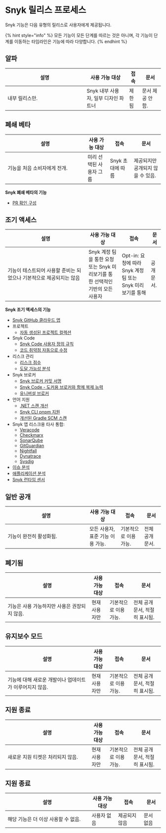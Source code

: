 # Snyk 릴리스 프로세스

Snyk 기능은 다음 유형의 릴리스로 사용자에게 제공됩니다.

{% hint style="info" %}
모든 기능이 모든 단계를 따르는 것은 아니며, 각 기능이 단계를 이동하는 타임라인은 기능에 따라 다양합니다.
{% endhint %}

## 알파

<table><thead><tr><th width="240">설명</th><th>사용 가능 대상</th><th>접속</th><th>문서</th></tr></thead><tbody><tr><td>내부 릴리스만.</td><td>Snyk 내부 사용자, 일부 디자인 파트너</td><td>제한됨</td><td>문서 제공 안 함.</td></tr></tbody></table>

## 폐쇄 베타

<table><thead><tr><th width="243">설명</th><th>사용 가능 대상</th><th>접속</th><th>문서</th></tr></thead><tbody><tr><td>기능을 처음 소비자에게 전개.</td><td>미리 선택된 사용자 그룹</td><td>Snyk 초대에 따름</td><td>제공되지만 공개되지 않을 수 있음.</td></tr></tbody></table>

**Snyk 폐쇄 베타의 기능**

- [PR 확인 구성](../scan-with-snyk/pull-requests/pull-request-checks/configure-pull-request-checks.md)

## 조기 액세스

<table><thead><tr><th width="246">설명</th><th>사용 가능 대상</th><th>접속</th><th>문서</th></tr></thead><tbody><tr><td>기능이 테스트되어 사용할 준비는 되었으나 기본적으로 제공되지는 않음</td><td>Snyk 계정 팀을 통한 요청 또는 Snyk 미리보기를 통한 선택적인 기반의 모든 사용자</td><td>Opt-in: 요청에 따라 Snyk 계정 팀 또는 Snyk 미리보기를 통해</td><td>공개 문서.</td></tr></tbody></table>

**Snyk 조기 액세스의 기능**

- [Snyk GitHub 클라우드 앱](../scm-ide-and-ci-cd-integrations/snyk-scm-integrations/github-cloud-app.md)
-   프로젝트
    - [자동 생성된 프로젝트 컬렉션](../snyk-admin/introduction-to-snyk-projects/automatically-created-project-collections.md)
- Snyk Code
    - [Snyk Code 사용자 정의 규칙](../scan-with-snyk/snyk-code/snyk-code-custom-rules/)
    - [코드 취약점 자동으로 수정](../scan-with-snyk/snyk-code/manage-code-vulnerabilities/fix-code-vulnerabilities-automatically.md)
- 리스크 관리
    - [리스크 점수](../manage-risk/prioritize-issues-for-fixing/risk-score.md)
    - [도달 가능성 분석](../manage-risk/prioritize-issues-for-fixing/reachability-analysis.md)
- Snyk 브로커
    - [Snyk 브로커 커밋 서명](../enterprise-setup/snyk-broker/snyk-broker-commit-signing.md)
    - [Snyk Code - 도커용 브로커와 함께 복제 능력](../enterprise-setup/snyk-broker/git-clone-through-broker.md)
    - [유니버설 브로커](../enterprise-setup/snyk-broker/universal-broker/)
- 언어 지원
    - [.NET 스캔 개선](../supported-languages-package-managers-and-frameworks/.net/improved-.net-scanning.md)
    - [Snyk CLI pnpm 지원](../supported-languages-package-managers-and-frameworks/javascript/javascript-for-open-source.md#pnpm)
    - [개선된 Gradle SCM 스캔](../supported-languages-package-managers-and-frameworks/java-and-kotlin/git-repositories-with-maven-and-gradle.md#improved-gradle-scm-scanning-early-access)
- Snyk 앱 리스크용 타사 통합:
    - [Veracode](../manage-risk/snyk-apprisk/integrations-for-snyk-apprisk/connect-a-third-party-integration.md#veracode-setup-guide)
    - [Checkmarx](../manage-risk/snyk-apprisk/integrations-for-snyk-apprisk/connect-a-third-party-integration.md#checkmarx-setup-guide)
    - [SonarQube](../manage-risk/snyk-apprisk/integrations-for-snyk-apprisk/connect-a-third-party-integration.md#sonarqube-setup-guide)
    - [GitGuardian](../manage-risk/snyk-apprisk/integrations-for-snyk-apprisk/connect-a-third-party-integration.md#gitguardian-setup-guide)
    - [Nightfall](../manage-risk/snyk-apprisk/integrations-for-snyk-apprisk/connect-a-third-party-integration.md#nightfall-setup-guide)
    - [Dynatrace](../manage-risk/snyk-apprisk/integrations-for-snyk-apprisk/connect-a-third-party-integration.md#dynatrace-setup-guide)
    - [Sysdig](../manage-risk/snyk-apprisk/integrations-for-snyk-apprisk/connect-a-third-party-integration.md#sysdig-setup-guide)
- [이슈 분석](../manage-risk/enterprise-analytics/issues-analytics.md)
- [애플리케이션 분석](../manage-risk/enterprise-analytics/application-analytics.md)
- [Snyk 런타임 센서](../manage-risk/snyk-apprisk/integrations-for-snyk-apprisk/snyk-runtime-sensor.md)

## 일반 공개

<table><thead><tr><th width="249">설명</th><th>사용 가능 대상</th><th>접속</th><th>문서</th></tr></thead><tbody><tr><td>기능이 완전히 활성화됨.</td><td>모든 사용자, 표준 기능 이용 가능.</td><td>기본적으로 이용 가능.</td><td>전체 공개 문서.</td></tr></tbody></table>

## 폐기됨

<table><thead><tr><th width="256">설명</th><th>사용 가능 대상</th><th>접속</th><th>문서</th></tr></thead><tbody><tr><td>기능은 사용 가능하지만 사용은 권장되지 않음.</td><td>현재 사용자만</td><td>기본적으로 이용 가능.</td><td>전체 공개 문서, 적절히 표시됨.</td></tr></tbody></table>

## 유지보수 모드

<table><thead><tr><th width="256">설명</th><th>사용 가능 대상</th><th>접속</th><th>문서</th></tr></thead><tbody><tr><td>기능에 대해 새로운 개발이나 업데이트가 이루어지지 않음.</td><td>현재 사용자만</td><td>기본적으로 이용 가능.</td><td>전체 공개 문서, 적절히 표시됨.</td></tr></tbody></table>

## 지원 종료

<table><thead><tr><th width="256">설명</th><th>사용 가능 대상</th><th>접속</th><th>문서</th></tr></thead><tbody><tr><td>새로운 지원 티켓은 처리되지 않음.</td><td>현재 사용자만</td><td>기본적으로 이용 가능.</td><td>전체 공개 문서, 적절히 표시됨.</td></tr></tbody></table>

## 지원 종료

<table><thead><tr><th width="256">설명</th><th>사용 가능 대상</th><th>접속</th><th>문서</th></tr></thead><tbody><tr><td>해당 기능은 더 이상 사용할 수 없음.</td><td>사용자 없음</td><td>제공되지 않음</td><td>문서 없음</td></tr></tbody></table>